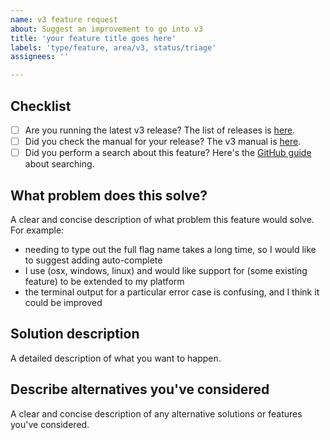 ```yaml
---
name: v3 feature request
about: Suggest an improvement to go into v3
title: 'your feature title goes here'
labels: 'type/feature, area/v3, status/triage'
assignees: ''

---
```


## Checklist

* [ ] Are you running the latest v3 release? The list of releases is [here](https://github.com/urfave/cli/releases).
* [ ] Did you check the manual for your release? The v3 manual is [here](https://github.com/urfave/cli/blob/main/docs/v3/index.md).
* [ ] Did you perform a search about this feature? Here's the [GitHub guide](https://help.github.com/en/github/managing-your-work-on-github/using-search-to-filter-issues-and-pull-requests) about searching.

## What problem does this solve?

A clear and concise description of what problem this feature would solve. For example:

- needing to type out the full flag name takes a long time, so I
  would like to suggest adding auto-complete
- I use (osx, windows, linux) and would like support for (some
  existing feature) to be extended to my platform
- the terminal output for a particular error case is confusing, and
  I think it could be improved

## Solution description

A detailed description of what you want to happen.

## Describe alternatives you've considered

A clear and concise description of any alternative solutions or
features you've considered.
